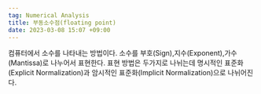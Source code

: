 ```yaml
---
tag: Numerical Analysis
title: 부동소수점(floating point)
date: 2023-03-08 15:07 +09:00
---
```

컴퓨터에서 소수를 나타내는 방법이다.
소수를 부호(Sign),지수(Exponent),가수(Mantissa)로
나누어서 표현한다.
표현 방법은 두가지로 나뉘는데
명시적인 표준화(Explicit Normalization)과
암시적인 표준화(Implicit Normalization)으로 나뉘어진다.
